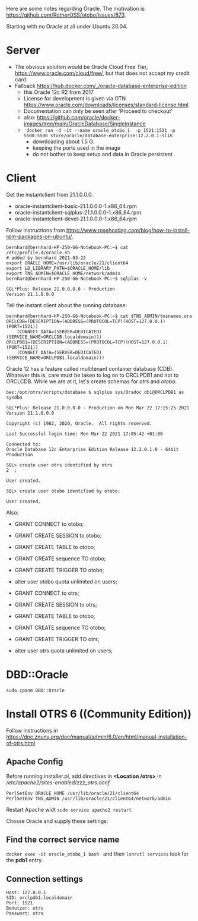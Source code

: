 Here are some notes regarding Oracle. The motivation is https://github.com/RotherOSS/otobo/issues/873.

Starting with no Oracle at all under Ubuntu 20.04.

# Server

- The obvious solution would be Oracle Cloud Free Tier, https://www.oracle.com/cloud/free/, but that does not accept my credit card.
- Fallback https://hub.docker.com/_/oracle-database-enterprise-edition 
  - this Oracle 12c R2 from 2017
  - License for development is given via OTN https://www.oracle.com/downloads/licenses/standard-license.html
  - Documentation can only be seen after 'Proceed to checkout'
  - also: https://github.com/oracle/docker-images/tree/main/OracleDatabase/SingleInstance
  - ` docker run -d -it --name oracle_otobo_1  -p 1521:1521 -p 5500:5500 store/oracle/database-enterprise:12.2.0.1-slim` 
    - downloading about 1.5 G.
    - keeping the ports used in the image
    - do not bother to keep setup and data in Oracle persistent 

# Client

Get the instantclient from 21.1.0.0.0. 
- oracle-instantclient-basic-21.1.0.0.0-1.x86_64.rpm
- oracle-instantclient-sqlplus-21.1.0.0.0-1.x86_64.rpm.
- oracle-instantclient-devel-21.1.0.0.0-1.x86_64.rpm

Follow instructions from https://www.rosehosting.com/blog/how-to-install-rpm-packages-on-ubuntu/.

    bernhard@bernhard-HP-250-G6-Notebook-PC:~$ cat /etc/profile.d/oracle.sh 
    # added by bernhard 2021-03-22
    export ORACLE_HOME=/usr/lib/oracle/21/client64
    export LD_LIBRARY_PATH=$ORACLE_HOME/lib
    export TNS_ADMIN=$ORACLE_HOME/network/admin
    bernhard@bernhard-HP-250-G6-Notebook-PC:~$ sqlplus -v

    SQL*Plus: Release 21.0.0.0.0 - Production
    Version 21.1.0.0.0
    
Tell the instant client about the running database:

    bernhard@bernhard-HP-250-G6-Notebook-PC:~$ cat $TNS_ADMIN/tnsnames.ora
    ORCLCDB=(DESCRIPTION=(ADDRESS=(PROTOCOL=TCP)(HOST=127.0.0.1)(PORT=1521))
        (CONNECT_DATA=(SERVER=DEDICATED)(SERVICE_NAME=ORCLCDB.localdomain)))
    ORCLPDB1=(DESCRIPTION=(ADDRESS=(PROTOCOL=TCP)(HOST=127.0.0.1)(PORT=1521))
        (CONNECT_DATA=(SERVER=DEDICATED)(SERVICE_NAME=ORCLPDB1.localdomain)))
        
Oracle 12 has a feature called multitenant container database (CDB). Whatever this is,
care must be taken to log on to ORCLPDB1 and not to ORCLCDB. While we are at it,
let's create schemas for _otrs_ and _otobo_.

    bes:/opt/otrs/scripts/database $ sqlplus sys/Oradoc_db1@ORCLPDB1 as sysdba

    SQL*Plus: Release 21.0.0.0.0 - Production on Mon Mar 22 17:15:25 2021
    Version 21.1.0.0.0

    Copyright (c) 1982, 2020, Oracle.  All rights reserved.

    Last Successful login time: Mon Mar 22 2021 17:05:42 +01:00

    Connected to:
    Oracle Database 12c Enterprise Edition Release 12.2.0.1.0 - 64bit Production

    SQL> create user otrs identified by otrs
    2  ;

    User created.

    SQL> create user otobo identified by otobo;

    User created.

Also: 
  - GRANT CONNECT to otobo;
  - GRANT CREATE SESSION to otobo;
  - GRANT CREATE TABLE to otobo;
  - GRANT CREATE sequence TO otobo;
  - GRANT CREATE TRIGGER TO otobo;
  - alter user otobo quota unlimited on users;
 
  - GRANT CONNECT to otrs;
  - GRANT CREATE SESSION to otrs;
  - GRANT CREATE TABLE to otobo;
  - GRANT CREATE sequence TO otobo;
  - GRANT CREATE TRIGGER TO otrs; 
  - alter user otrs quota unlimited on users;
   
# DBD::Oracle

    sudo cpanm DBD::Oracle
    
# Install OTRS 6 ((Community Edition))

Follow instructions in https://doc.znuny.org/doc/manual/admin/6.0/en/html/manual-installation-of-otrs.html

## Apache Config

Before running installer.pl, add directives in __<Location /otrs>__ in _/etc/apache2/sites-enabled/zzz_otrs.conf_

    PerlSetEnv ORACLE_HOME /usr/lib/oracle/21/client64
    PerlSetEnv TNS_ADMIN /usr/lib/oracle/21/client64/network/admin

Restart Apache widt `sudo service apache2 restart`    

Chosse Oracle and supply these settings:


## Find the correct service name

`docker exec -it oracle_otobo_1 bash ` and then `lsnrctl services` look for the **pdb1** entry.

## Connection settings

    Host: 127.0.0.1
    SID: orclpdb1.localdomain
    Port: 1521
    Benutzer: otrs
    Passwort: otrs

